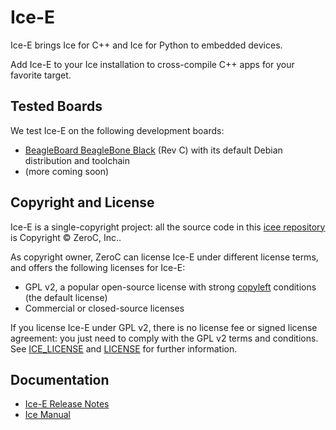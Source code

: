 # Ice-E

Ice-E brings Ice for C++ and Ice for Python to embedded devices.

Add Ice-E to your Ice installation to cross-compile C++ apps for your favorite target.

## Tested Boards

We test Ice-E on the following development boards:
- [BeagleBoard BeagleBone Black](http://beagleboard.org/black) (Rev C) with its default Debian distribution and toolchain
- (more coming soon)

## Copyright and License

Ice-E is a single-copyright project: all the source code in this
[icee repository](https://github.com/zeroc-ice/icee) is Copyright
&copy; ZeroC, Inc..

As copyright owner, ZeroC can license Ice-E under different license
terms, and offers the following licenses for Ice-E:
- GPL v2, a popular open-source license with strong
  [copyleft](http://en.wikipedia.org/wiki/Copyleft) conditions (the default license)
- Commercial or closed-source licenses

If you license Ice-E under GPL v2, there is no license fee or signed license
agreement: you just need to comply with the GPL v2 terms and conditions. See
[ICE_LICENSE](./ICE_LICENSE) and [LICENSE](./LICENSE) for further information.

## Documentation

- [Ice-E Release Notes](https://doc.zeroc.com/display/Rel/Ice-E+3.6.1+Release+Notes)
- [Ice Manual](https://doc.zeroc.com/display/Ice36/Home)
